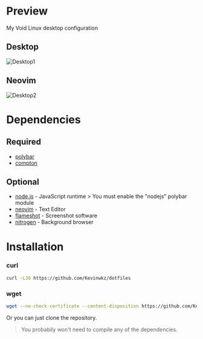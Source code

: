 # Preview
My Void Linux desktop configuration

## Desktop
![Desktop1](https://i.imgur.com/QHfp3FN.png)

## Neovim
![Desktop2](https://i.imgur.com/5eQwgCJ.png)

# Dependencies

## Required
* [polybar](https://github.com/polybar/polybar)
* [compton](https://github.com/chjj/compton)

## Optional
* [node.js](https://github.com/nodejs/node) - JavaScript runtime > You must enable the "nodejs" polybar module
* [neovim](https://github.com/neovim/neovim/wiki/Installing-Neovim) - Text Editor
* [flameshot](https://github.com/lupoDharkael/flameshot) - Screenshot software
* [nitrogen](https://github.com/l3ib/nitrogen/) - Background browser

# Installation
### curl
```bash
curl -LJO https://github.com/Kevinwkz/dotfiles
```

### wget
```bash
wget --no-check-certificate --content-disposition https://github.com/Kevinwkz/dotfiles
```

Or you can just clone the repository.
> You probabily won't need to compile any of the dependencies.
